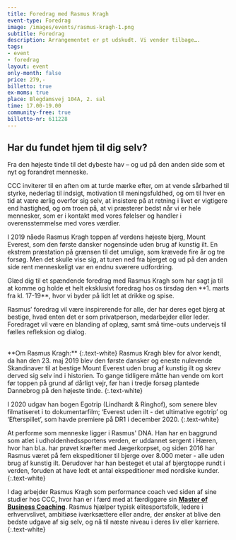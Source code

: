 ```yaml
---
title: Foredrag med Rasmus Kragh
event-type: Foredrag
image: /images/events/rasmus-kragh-1.png
subtitle: Foredrag
description: Arrangementet er pt udskudt. Vi vender tilbage….
tags:
- event
- foredrag
layout: event
only-month: false
price: 279,-
billetto: true
ex-moms: true
place: Blegdamsvej 104A, 2. sal
time: 17.00-19.00
community-free: true
billetto-nr: 611228
---
```


<div class="bg-army-green p-4 mb-3">
<h2 class="text-white">Har du fundet hjem til dig selv?</h2>
<p class="fs-6 text-white">Fra den højeste tinde til det dybeste hav – og ud på den anden side som et nyt og forandret menneske.</p>

<p class="text-white">
CCC inviterer til en aften om at turde mærke efter, om at vende sårbarhed til styrke, nederlag til indsigt, motivation til meningsfuldhed, og om til hver en tid at være ærlig overfor sig selv, at insistere på at retning i livet er vigtigere end hastighed, og om troen på, at vi præsterer bedst når vi er hele mennesker, som er i kontakt med vores følelser og handler i overensstemmelse med vores værdier.
</p>
 
<p class="text-white">
I 2019 nåede Rasmus Kragh toppen af verdens højeste bjerg, Mount Everest, som den første dansker nogensinde uden brug af kunstig ilt. En ekstrem præstation på grænsen til det umulige, som krævede fire år og tre forsøg. Men det skulle vise sig, at turen ned fra bjerget og ud på den anden side rent menneskeligt var en endnu sværere udfordring.
</p>
 
<p class="text-white">
Glæd dig til et spændende foredrag med Rasmus Kragh som har sagt ja til at komme og holde et helt eksklusivt foredrag hos os tirsdag den **1. marts fra kl. 17-19**, hvor vi byder på lidt let at drikke og spise.
</p>
 
<p class="text-white">
Rasmus’ foredrag vil være inspirerende for alle, der har deres eget bjerg at bestige, hvad enten det er som privatperson, medarbejder eller leder. Foredraget vil være en blanding af oplæg, samt små time-outs undervejs til fælles refleksion og dialog.
</p>
</div>
<br>
**Om Rasmus Kragh:**
{:.text-white}
Rasmus Kragh blev for alvor kendt, da han den 23. maj 2019 blev den første dansker og eneste nulevende Skandinaver til at bestige Mount Everest uden brug af kunstig ilt og skrev derved sig selv ind i historien. To gange tidligere måtte han vende om kort før toppen på grund af dårligt vejr, før han i tredje forsøg plantede Dannebrog på den højeste tinde.
{:.text-white}

I 2020 udgav han bogen Egotrip (Lindhardt & Ringhof), som senere blev filmatiseret i to dokumentarfilm; ‘Everest uden ilt - det ultimative egotrip’ og ‘Efterspillet’, som havde premiere på DR1 i december 2020.
{:.text-white}

At performe som menneske ligger i Rasmus' DNA. Han har en baggrund som atlet i udholdenhedssportens verden, er uddannet sergent i Hæren, hvor han bl.a. har prøvet kræfter med Jægerkorpset, og siden 2016 har Rasmus været på fem ekspeditioner til bjerge over 8.000 meter - alle uden brug af kunstig ilt. Derudover har han besteget et utal af bjergtoppe rundt i verden, foruden at have ledt et antal ekspeditioner med nordiske kunder.
{:.text-white}

I dag arbejder Rasmus Kragh som performance coach ved siden af sine studier hos CCC, hvor han er i færd med at færdiggøre sin <a class="hover-underlined-white" href="/academy/master-of-business-coaching/"><b>Master of Business Coaching</b></a>. Rasmus hjælper typisk elitesportsfolk, ledere i erhvervslivet, ambitiøse iværksættere eller andre, der ønsker at blive den bedste udgave af sig selv, og nå til næste niveau i deres liv eller karriere.
{:.text-white}